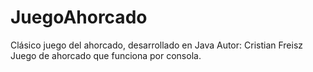 # JuegoAhorcado
Clásico juego del ahorcado, desarrollado en Java
Autor: Cristian Freisz
Juego de ahorcado que funciona por consola. 
